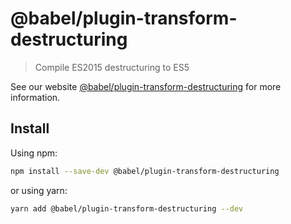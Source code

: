 # @babel/plugin-transform-destructuring

> Compile ES2015 destructuring to ES5

See our
website [@babel/plugin-transform-destructuring](https://babeljs.io/docs/babel-plugin-transform-destructuring)
for more information.

## Install

Using npm:

```sh
npm install --save-dev @babel/plugin-transform-destructuring
```

or using yarn:

```sh
yarn add @babel/plugin-transform-destructuring --dev
```
